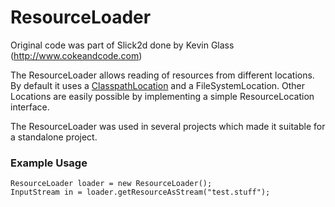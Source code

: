 ResourceLoader
==============

Original code was part of Slick2d done by Kevin Glass (http://www.cokeandcode.com)

The ResourceLoader allows reading of resources from different locations. By default it uses a [ClasspathLocation](src/main/java/de/lessvoid/resourceloader/location/ClasspathLocation.java) and a FileSystemLocation. Other Locations are easily possible by implementing a simple ResourceLocation interface.

The ResourceLoader was used in several projects which made it suitable for a standalone project.

### Example Usage

    ResourceLoader loader = new ResourceLoader();
    InputStream in = loader.getResourceAsStream("test.stuff");
